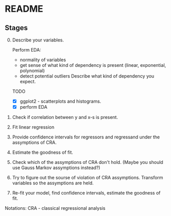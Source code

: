 # README

## Stages

0. Describe your variables.

    Perform EDA:

    - normality of variables
    - get sense of what kind of dependency is present (linear, exponential, polynomial)
    - detect potential outliers
    Describe what kind of dependency you expect.
    
    TODO

    - [x] ggplot2 - scatterplots and histograms.
    - [x] perform EDA

1. Check if correlation between y and x-s is present.

2. Fit linear regression

3. Provide confidence intervals for regressors and regressand under the assymptions of CRA.

4. Estimate the goodness of fit.

5. Check which of the assymptions of CRA don't hold.
(Maybe you should use Gauss Markov assymptions instead?)

6. Try to figure out the sourse of violation of CRA assymptions.
Transform variables so the assymptions are held.

7. Re-fit your model, find confidence intervals, estimate the goodness of fit.


Notations:
CRA - classical regressional analysis